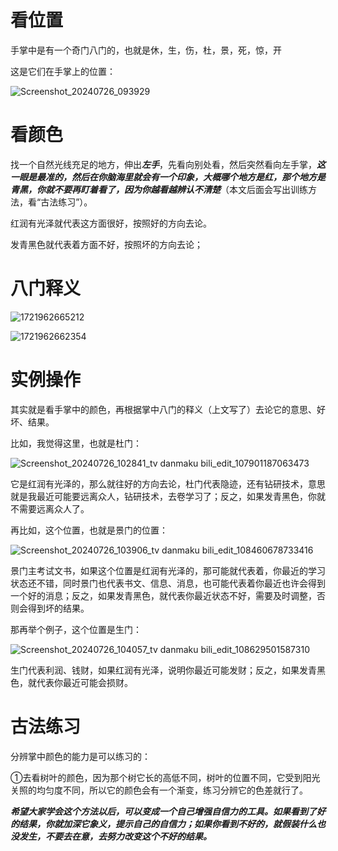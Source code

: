 # 看位置

手掌中是有一个奇门八门的，也就是休，生，伤，杜，景，死，惊，开

这是它们在手掌上的位置：

![Screenshot_20240726_093929](https://github.com/user-attachments/assets/aaa56125-e3dc-497b-94f8-61346b00af02)

# 看颜色

找一个自然光线充足的地方，伸出***左手***，先看向别处看，然后突然看向左手掌，***这一眼是最准的，然后在你脑海里就会有一个印象，大概哪个地方是红，那个地方是青黑，你就不要再盯着看了，因为你越看越辨认不清楚***（本文后面会写出训练方法，看“古法练习”）。

红润有光泽就代表这方面很好，按照好的方向去论。

发青黑色就代表着方面不好，按照坏的方向去论；

# 八门释义

![1721962665212](https://github.com/user-attachments/assets/a22e8773-a690-4eee-98a0-bcb5814767e3)

![1721962662354](https://github.com/user-attachments/assets/17032ce9-5600-4e97-b27f-4d4987b1af84)

# 实例操作

其实就是看手掌中的颜色，再根据掌中八门的释义（上文写了）去论它的意思、好坏、结果。

比如，我觉得这里，也就是杜门：

![Screenshot_20240726_102841_tv danmaku bili_edit_107901187063473](https://github.com/user-attachments/assets/8a9f1c52-6954-45c8-a774-899b08f1cc17)

它是红润有光泽的，那么就往好的方向去论，杜门代表隐迹，还有钻研技术，意思就是我最近可能要远离众人，钻研技术，去卷学习了；反之，如果发青黑色，你就不需要远离众人了。

再比如，这个位置，也就是景门的位置：

![Screenshot_20240726_103906_tv danmaku bili_edit_108460678733416](https://github.com/user-attachments/assets/2a67c79d-1d01-43c4-891f-1d079ab1a173)

景门主考试文书，如果这个位置是红润有光泽的，那可能就代表着，你最近的学习状态还不错，同时景门也代表书文、信息、消息，也可能代表着你最近也许会得到一个好的消息；反之，如果发青黑色，就代表你最近状态不好，需要及时调整，否则会得到坏的结果。

那再举个例子，这个位置是生门：

![Screenshot_20240726_104057_tv danmaku bili_edit_108629501587310](https://github.com/user-attachments/assets/beacc317-c673-456d-983d-8fd900931c90)

生门代表利润、钱财，如果红润有光泽，说明你最近可能发财；反之，如果发青黑色，就代表你最近可能会损财。

# 古法练习 

分辨掌中颜色的能力是可以练习的：

①去看树叶的颜色，因为那个树它长的高低不同，树叶的位置不同，它受到阳光关照的均匀度不同，所以它的颜色会有一个渐变，练习分辨它的色差就行了。

***希望大家学会这个方法以后，可以变成一个自己增强自信力的工具。如果看到了好的结果，你就加深它象义，提示自己的自信力；如果你看到不好的，就假装什么也没发生，不要去在意，去努力改变这个不好的结果。***